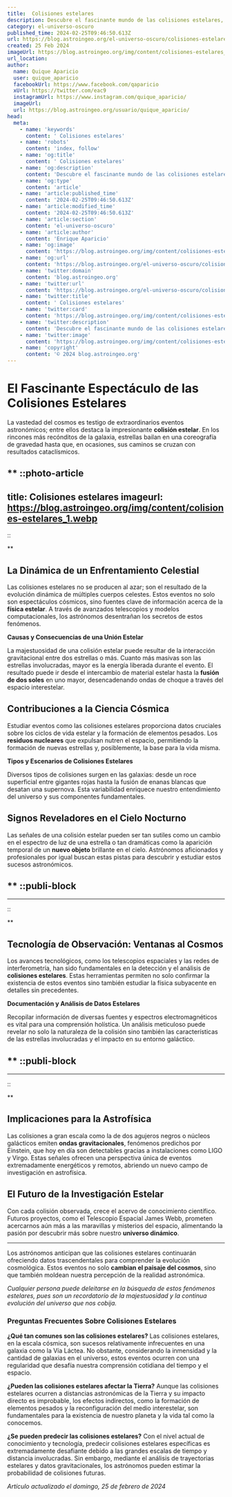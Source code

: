 ```yaml
---
title:  Colisiones estelares
description: Descubre el fascinante mundo de las colisiones estelares, fenómenos cósmicos que moldean el universo. Explora el impacto astronómico.
category: el-universo-oscuro
published_time: 2024-02-25T09:46:50.613Z
url: https://blog.astroingeo.org/el-universo-oscuro/colisiones-estelares
created: 25 Feb 2024
imageUrl: https://blog.astroingeo.org/img/content/colisiones-estelares_1.webp
url_location:
author:
  name: Quique Aparicio
  user: quique_aparicio
  facebookUrl: https://www.facebook.com/qaparicio
  xUrl: https://twitter.com/eac9
  instagramUrl: https://www.instagram.com/quique_aparicio/
  imageUrl: 
  url: https://blog.astroingeo.org/usuario/quique_aparicio/
head:
  meta:
    - name: 'keywords'
      content: ' Colisiones estelares'
    - name: 'robots'
      content: 'index, follow'
    - name: 'og:title'
      content: ' Colisiones estelares'
    - name: 'og:description'
      content: 'Descubre el fascinante mundo de las colisiones estelares, fenómenos cósmicos que moldean el universo. Explora el impacto astronómico.'
    - name: 'og:type'
      content: 'article'
    - name: 'article:published_time'
      content: '2024-02-25T09:46:50.613Z'
    - name: 'article:modified_time'
      content: '2024-02-25T09:46:50.613Z'
    - name: 'article:section'
      content: 'el-universo-oscuro'
    - name: 'article:author'
      content: 'Enrique Aparicio'
    - name: 'og:image'
      content: 'https://blog.astroingeo.org/img/content/colisiones-estelares_1.webp'
    - name: 'og:url'
      content: 'https://blog.astroingeo.org/el-universo-oscuro/colisiones-estelares'
    - name: 'twitter:domain'
      content: 'blog.astroingeo.org'
    - name: 'twitter:url'
      content: 'https://blog.astroingeo.org/el-universo-oscuro/colisiones-estelares'
    - name: 'twitter:title'
      content: ' Colisiones estelares'
    - name: 'twitter:card'
      content: 'https://blog.astroingeo.org/img/content/colisiones-estelares_1.webp'
    - name: 'twitter:description'
      content: 'Descubre el fascinante mundo de las colisiones estelares, fenómenos cósmicos que moldean el universo. Explora el impacto astronómico.'
    - name: 'twitter:image'
      content: 'https://blog.astroingeo.org/img/content/colisiones-estelares_1.webp'
    - name: 'copyright'
      content: '© 2024 blog.astroingeo.org'
---
```

# El Fascinante Espectáculo de las Colisiones Estelares

La vastedad del cosmos es testigo de extraordinarios eventos astronómicos; entre ellos destaca la impresionante **colisión estelar**. En los rincones más recónditos de la galaxia, estrellas bailan en una coreografía de gravedad hasta que, en ocasiones, sus caminos se cruzan con resultados cataclísmicos.

**
::photo-article
---
title:  Colisiones estelares
imageurl: https://blog.astroingeo.org/img/content/colisiones-estelares_1.webp
---
::

**

## La Dinámica de un Enfrentamiento Celestial

Las colisiones estelares no se producen al azar; son el resultado de la evolución dinámica de múltiples cuerpos celestes. Estos eventos no solo son espectáculos cósmicos, sino fuentes clave de información acerca de la **física estelar**. A través de avanzados telescopios y modelos computacionales, los astrónomos desentrañan los secretos de estos fenómenos.

**Causas y Consecuencias de una Unión Estelar**

La majestuosidad de una colisión estelar puede resultar de la interacción gravitacional entre dos estrellas o más. Cuanto más masivas son las estrellas involucradas, mayor es la energía liberada durante el evento. El resultado puede ir desde el intercambio de material estelar hasta la **fusión de dos soles** en uno mayor, desencadenando ondas de choque a través del espacio interestelar.

## Contribuciones a la Ciencia Cósmica

Estudiar eventos como las colisiones estelares proporciona datos cruciales sobre los ciclos de vida estelar y la formación de elementos pesados. Los **residuos nucleares** que expulsan nutren el espacio, permitiendo la formación de nuevas estrellas y, posiblemente, la base para la vida misma.

**Tipos y Escenarios de Colisiones Estelares**

Diversos tipos de colisiones surgen en las galaxias: desde un roce superficial entre gigantes rojas hasta la fusión de enanas blancas que desatan una supernova. Esta variabilidad enriquece nuestro entendimiento del universo y sus componentes fundamentales.

## Signos Reveladores en el Cielo Nocturno

Las señales de una colisión estelar pueden ser tan sutiles como un cambio en el espectro de luz de una estrella o tan dramáticas como la aparición temporal de un **nuevo objeto** brillante en el cielo. Astrónomos aficionados y profesionales por igual buscan estas pistas para descubrir y estudiar estos sucesos astronómicos.

**
  ::publi-block
  ---
  ---
  ::
  
  **

## Tecnología de Observación: Ventanas al Cosmos

Los avances tecnológicos, como los telescopios espaciales y las redes de interferometría, han sido fundamentales en la detección y el análisis de **colisiones estelares**. Estas herramientas permiten no solo confirmar la existencia de estos eventos sino también estudiar la física subyacente en detalles sin precedentes.

**Documentación y Análisis de Datos Estelares**

Recopilar información de diversas fuentes y espectros electromagnéticos es vital para una comprensión holística. Un análisis meticuloso puede revelar no solo la naturaleza de la colisión sino también las características de las estrellas involucradas y el impacto en su entorno galáctico.

**
  ::publi-block
  ---
  ---
  ::
  
  **

## Implicaciones para la Astrofísica

Las colisiones a gran escala como la de dos agujeros negros o núcleos galácticos emiten **ondas gravitacionales**, fenómenos predichos por Einstein, que hoy en día son detectables gracias a instalaciones como LIGO y Virgo. Estas señales ofrecen una perspectiva única de eventos extremadamente energéticos y remotos, abriendo un nuevo campo de investigación en astrofísica.

## El Futuro de la Investigación Estelar

Con cada colisión observada, crece el acervo de conocimiento científico. Futuros proyectos, como el Telescopio Espacial James Webb, prometen acercarnos aún más a las maravillas y misterios del espacio, alimentando la pasión por descubrir más sobre nuestro **universo dinámico**.

---

Los astrónomos anticipan que las colisiones estelares continuarán ofreciendo datos trascendentales para comprender la evolución cosmológica. Estos eventos no solo **cambian el paisaje del cosmos**, sino que también moldean nuestra percepción de la realidad astronómica.

_Cualquier persona puede deleitarse en la búsqueda de estos fenómenos estelares, pues son un recordatorio de la majestuosidad y la continua evolución del universo que nos cobija._

### Preguntas Frecuentes Sobre Colisiones Estelares

**¿Qué tan comunes son las colisiones estelares?**
Las colisiones estelares, en la escala cósmica, son sucesos relativamente infrecuentes en una galaxia como la Vía Láctea. No obstante, considerando la inmensidad y la cantidad de galaxias en el universo, estos eventos ocurren con una regularidad que desafía nuestra comprensión cotidiana del tiempo y el espacio.

**¿Pueden las colisiones estelares afectar la Tierra?**
Aunque las colisiones estelares ocurren a distancias astronómicas de la Tierra y su impacto directo es improbable, los efectos indirectos, como la formación de elementos pesados y la reconfiguración del medio interestelar, son fundamentales para la existencia de nuestro planeta y la vida tal como la conocemos.

**¿Se pueden predecir las colisiones estelares?**
Con el nivel actual de conocimiento y tecnología, predecir colisiones estelares específicas es extremadamente desafiante debido a las grandes escalas de tiempo y distancia involucradas. Sin embargo, mediante el análisis de trayectorias estelares y datos gravitacionales, los astrónomos pueden estimar la probabilidad de colisiones futuras.

_Artículo actualizado el domingo, 25 de febrero de 2024_